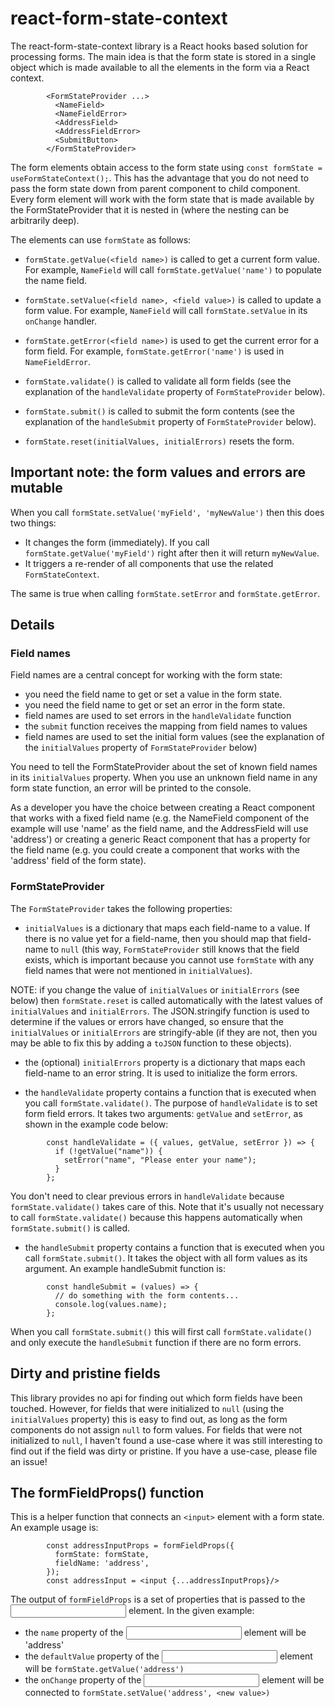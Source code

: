# react-form-state-context

The react-form-state-context library is a React hooks based solution for processing forms. The main idea is that the form state is stored in a single object which is made available to all the elements in the form via a React context.

```
        <FormStateProvider ...>
          <NameField>
          <NameFieldError>
          <AddressField>
          <AddressFieldError>
          <SubmitButton>
        </FormStateProvider>
```

The form elements obtain access to the form state using `const formState = useFormStateContext();`. This has the advantage that you do not need to pass the form state down from parent component to child component. Every form element will work with the form state that is made available by the FormStateProvider that it is nested in (where the nesting can be arbitrarily deep).

The elements can use `formState` as follows:

- `formState.getValue(<field name>)` is called to get a current form value. For example, `NameField` will call `formState.getValue('name')` to populate the name field.

- `formState.setValue(<field name>, <field value>)` is called to update a form value. For example, `NameField` will call `formState.setValue` in its `onChange` handler.

- `formState.getError(<field name>)` is used to get the current error for a form field. For example, `formState.getError('name')` is used in `NameFieldError`.

- `formState.validate()` is called to validate all form fields (see the explanation of the `handleValidate` property of `FormStateProvider` below).

- `formState.submit()` is called to submit the form contents (see the explanation of the `handleSubmit` property of `FormStateProvider` below).

- `formState.reset(initialValues, initialErrors)` resets the form.

## Important note: the form values and errors are mutable

When you call `formState.setValue('myField', 'myNewValue')` then this does two things:

- It changes the form (immediately). If you call `formState.getValue('myField')` right after then it will return `myNewValue`.
- It triggers a re-render of all components that use the related `FormStateContext`.

The same is true when calling `formState.setError` and `formState.getError`.

## Details

### Field names

Field names are a central concept for working with the form state:

- you need the field name to get or set a value in the form state.
- you need the field name to get or set an error in the form state.
- field names are used to set errors in the `handleValidate` function
- the `submit` function receives the mapping from field names to values
- field names are used to set the initial form values (see the explanation of the `initialValues` property of `FormStateProvider` below)

You need to tell the FormStateProvider about the set of known field names in its `initialValues` property. When you use an unknown field name in any form state function, an error will be printed to the console.

As a developer you have the choice between creating a React component that works with a fixed field name (e.g. the NameField component of the example will use 'name' as the field name, and the AddressField will use 'address') or creating a generic React component that has a property for the field name (e.g. you could create a <TextField fieldName='address'> component that works with the 'address' field of the form state).

### FormStateProvider

The `FormStateProvider` takes the following properties:

- `initialValues` is a dictionary that maps each field-name to a value. If there is no value yet for a field-name, then you should map that field-name to `null` (this way, `FormStateProvider` still knows that the field exists, which is important because you cannot use `formState` with any field names that were not mentioned in `initialValues`).

NOTE: if you change the value of `initialValues` or `initialErrors` (see below) then `formState.reset` is called automatically with the latest values of `initialValues` and `initialErrors`. The JSON.stringify function is used to determine if the values or errors have changed, so ensure that the `initialValues` or `initialErrors` are stringify-able (if they are not, then you may be able to fix this by adding a `toJSON` function to these objects).

- the (optional) `initialErrors` property is a dictionary that maps each field-name to an error string. It is used to initialize the form errors.

- the `handleValidate` property contains a function that is executed when you call `formState.validate()`. The purpose of `handleValidate` is to set form field errors. It takes two arguments: `getValue` and `setError`, as shown in the example code below:

```
        const handleValidate = ({ values, getValue, setError }) => {
          if (!getValue("name")) {
            setError("name", "Please enter your name");
          }
        };
```

You don't need to clear previous errors in `handleValidate` because `formState.validate()` takes care of this. Note that it's usually not necessary to call `formState.validate()` because this happens automatically when `formState.submit()` is called.

- the `handleSubmit` property contains a function that is executed when you call `formState.submit()`. It takes the object with all form values as its argument. An example handleSubmit function is:

```
        const handleSubmit = (values) => {
          // do something with the form contents...
          console.log(values.name);
        };
```

When you call `formState.submit()` this will first call `formState.validate()` and only execute the `handleSubmit` function if there are no form errors.

## Dirty and pristine fields

This library provides no api for finding out which form fields have been touched. However, for fields that were initialized
to `null` (using the `initialValues` property) this is easy to find out, as long as the form components do not assign
`null` to form values. For fields that were not initialized to `null`, I haven't found a use-case where it was still interesting
to find out if the field was dirty or pristine. If you have a use-case, please file an issue!

## The formFieldProps() function

This is a helper function that connects an `<input>` element with a form state. An example usage is:

```
        const addressInputProps = formFieldProps({
          formState: formState,
          fieldName: 'address',
        });
        const addressInput = <input {...addressInputProps}/>

```

The output of `formFieldProps` is a set of properties that is passed to the <input> element.
In the given example:

- the `name` property of the <input> element will be 'address'
- the `defaultValue` property of the <input> element will be `formState.getValue('address')`
- the `onChange` property of the <input> element will be connected to `formState.setValue('address', <new value>)`
